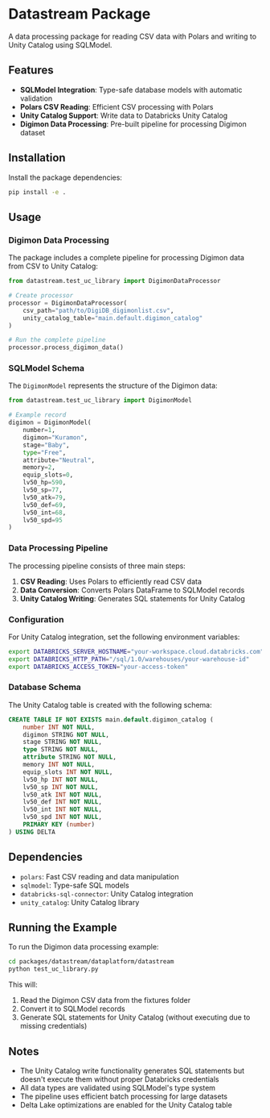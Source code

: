 # Datastream Package

A data processing package for reading CSV data with Polars and writing to Unity Catalog using SQLModel.

## Features

- **SQLModel Integration**: Type-safe database models with automatic validation
- **Polars CSV Reading**: Efficient CSV processing with Polars
- **Unity Catalog Support**: Write data to Databricks Unity Catalog
- **Digimon Data Processing**: Pre-built pipeline for processing Digimon dataset

## Installation

Install the package dependencies:

```bash
pip install -e .
```

## Usage

### Digimon Data Processing

The package includes a complete pipeline for processing Digimon data from CSV to Unity Catalog:

```python
from datastream.test_uc_library import DigimonDataProcessor

# Create processor
processor = DigimonDataProcessor(
    csv_path="path/to/DigiDB_digimonlist.csv",
    unity_catalog_table="main.default.digimon_catalog"
)

# Run the complete pipeline
processor.process_digimon_data()
```

### SQLModel Schema

The `DigimonModel` represents the structure of the Digimon data:

```python
from datastream.test_uc_library import DigimonModel

# Example record
digimon = DigimonModel(
    number=1,
    digimon="Kuramon",
    stage="Baby",
    type="Free",
    attribute="Neutral",
    memory=2,
    equip_slots=0,
    lv50_hp=590,
    lv50_sp=77,
    lv50_atk=79,
    lv50_def=69,
    lv50_int=68,
    lv50_spd=95
)
```

### Data Processing Pipeline

The processing pipeline consists of three main steps:

1. **CSV Reading**: Uses Polars to efficiently read CSV data
2. **Data Conversion**: Converts Polars DataFrame to SQLModel records
3. **Unity Catalog Writing**: Generates SQL statements for Unity Catalog

### Configuration

For Unity Catalog integration, set the following environment variables:

```bash
export DATABRICKS_SERVER_HOSTNAME="your-workspace.cloud.databricks.com"
export DATABRICKS_HTTP_PATH="/sql/1.0/warehouses/your-warehouse-id"
export DATABRICKS_ACCESS_TOKEN="your-access-token"
```

### Database Schema

The Unity Catalog table is created with the following schema:

```sql
CREATE TABLE IF NOT EXISTS main.default.digimon_catalog (
    number INT NOT NULL,
    digimon STRING NOT NULL,
    stage STRING NOT NULL,
    type STRING NOT NULL,
    attribute STRING NOT NULL,
    memory INT NOT NULL,
    equip_slots INT NOT NULL,
    lv50_hp INT NOT NULL,
    lv50_sp INT NOT NULL,
    lv50_atk INT NOT NULL,
    lv50_def INT NOT NULL,
    lv50_int INT NOT NULL,
    lv50_spd INT NOT NULL,
    PRIMARY KEY (number)
) USING DELTA
```

## Dependencies

- `polars`: Fast CSV reading and data manipulation
- `sqlmodel`: Type-safe SQL models
- `databricks-sql-connector`: Unity Catalog integration
- `unity_catalog`: Unity Catalog library

## Running the Example

To run the Digimon data processing example:

```bash
cd packages/datastream/dataplatform/datastream
python test_uc_library.py
```

This will:
1. Read the Digimon CSV data from the fixtures folder
2. Convert it to SQLModel records
3. Generate SQL statements for Unity Catalog (without executing due to missing credentials)

## Notes

- The Unity Catalog write functionality generates SQL statements but doesn't execute them without proper Databricks credentials
- All data types are validated using SQLModel's type system
- The pipeline uses efficient batch processing for large datasets
- Delta Lake optimizations are enabled for the Unity Catalog table